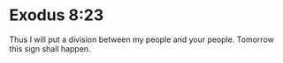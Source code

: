# Exodus 8:23

Thus I will put a division between my people and your people. Tomorrow this sign shall happen.
